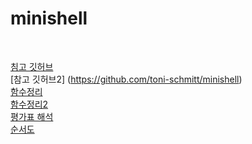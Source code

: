 # minishell

<br>

[침고 깃허브](https://github.com/vportens/minishell/tree/master/include)<br>
[참고 깃허브2] (https://github.com/toni-schmitt/minishell) <br>
[함수정리](https://velog.io/@meong9090/minishell-%EC%82%AC%EC%9A%A9%EA%B0%80%EB%8A%A5-%ED%95%A8%EC%88%98-%EC%A0%95%EB%A6%AC)<br>
[함수정리2](https://poisonf2.tistory.com/24)<br>
[평가표 해석](https://velog.io/@hey-chocopie/minishell-%ED%8F%89%EA%B0%80%ED%91%9C-%ED%95%B4%EC%84%9D)<br>
[순서도](https://velog.io/@seungju0000/minishell-algorithm)<br>
